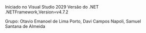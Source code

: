 Iniciado no Visual Studio 2029
Versão do .NET
  .NETFramework,Version=v4.7.2

Grupo:
  Otavio Emanoel de Lima Porto,
  Davi Campos Napoli,
  Samuel Santana de Almeida
